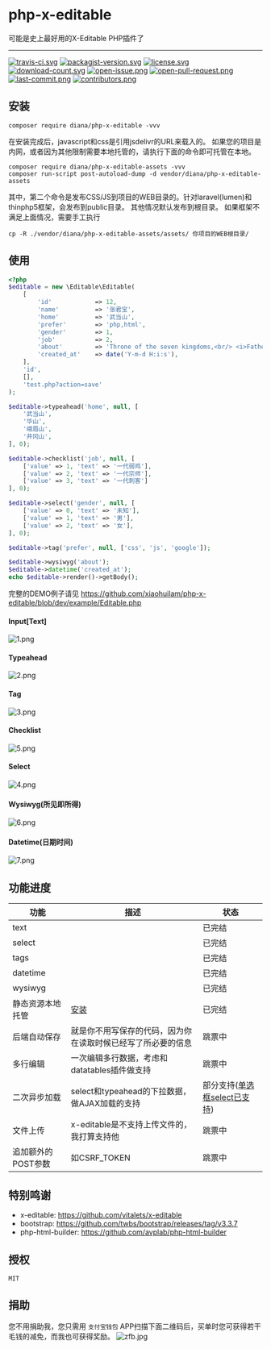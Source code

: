 # php-x-editable

可能是史上最好用的X-Editable PHP插件了


---
[![travis-ci.svg](https://img.shields.io/travis/xiaohuilam/php-x-editable/master.svg?style=flat-square)](https://travis-ci.org/xiaohuilam/php-x-editable) 
[![packagist-version.svg](https://img.shields.io/packagist/v/diana/php-x-editable.svg?style=flat-square)](https://packagist.org/packages/diana/php-x-editable)
[![license.svg](https://img.shields.io/badge/license-MIT-brightgreen.svg?style=flat-square)](https://github.com/xiaohuilam/php-x-editable/blob/master/LICENSE)
[![download-count.svg](https://img.shields.io/packagist/dt/diana/php-x-editable.svg?style=flat-square)](https://packagist.org/packages/diana/php-x-editable) 
[![open-issue.png](https://img.shields.io/github/issues/xiaohuilam/php-x-editable.svg?style=flat-square)](https://github.com/xiaohuilam/php-x-editable/issues) 
[![open-pull-request.png](https://img.shields.io/github/issues-pr/xiaohuilam/php-x-editable.svg?style=flat-square)](https://github.com/xiaohuilam/php-x-editable/pulls) 
[![last-commit.png](https://img.shields.io/github/last-commit/xiaohuilam/php-x-editable.svg?style=flat-square)](https://github.com/xiaohuilam/php-x-editable/commits) 
[![contributors.png](https://img.shields.io/github/contributors/xiaohuilam/php-x-editabl.svg?style=flat-square)](https://github.com/xiaohuilam/php-x-editable/graphs/contributors)



## 安装

```
composer require diana/php-x-editable -vvv
```

在安装完成后，javascript和css是引用jsdelivr的URL来载入的。
如果您的项目是内网，或者因为其他限制需要本地托管的，请执行下面的命令即可托管在本地。

```
composer require diana/php-x-editable-assets -vvv
composer run-script post-autoload-dump -d vendor/diana/php-x-editable-assets
```

其中，第二个命令是发布CSS/JS到项目的WEB目录的。针对laravel(lumen)和thinphp5框架，会发布到public目录。
其他情况默认发布到根目录。
如果框架不满足上面情况，需要手工执行
```
cp -R ./vendor/diana/php-x-editable-assets/assets/ 你项目的WEB根目录/
```


## 使用

```php
<?php
$editable = new \Editable\Editable(
    [
        'id'            => 12,
        'name'          => '张君宝',
        'home'          => '武当山',
        'prefer'        => 'php,html',
        'gender'        => 1,
        'job'           => 2,
        'about'         => 'Throne of the seven kingdoms,<br/> <i>Father of the dragon</i>, <b>stormborn</b>, <u>unburn</u>.',
        'created_at'    => date('Y-m-d H:i:s'),
    ], 
    'id', 
    [], 
    'test.php?action=save'
);

$editable->typeahead('home', null, [
    '武当山',
    '华山',
    '峨眉山',
    '井冈山',
], 0);

$editable->checklist('job', null, [
    ['value' => 1, 'text' => '一代弱鸡'],
    ['value' => 2, 'text' => '一代宗师'],
    ['value' => 3, 'text' => '一代刺客']
], 0);

$editable->select('gender', null, [
    ['value' => 0, 'text' => '未知'],
    ['value' => 1, 'text' => '男'],
    ['value' => 2, 'text' => '女'],
], 0);

$editable->tag('prefer', null, ['css', 'js', 'google']);

$editable->wysiwyg('about');
$editable->datetime('created_at');
echo $editable->render()->getBody();
```

完整的DEMO例子请见 https://github.com/xiaohuilam/php-x-editable/blob/dev/example/Editable.php


#### Input[Text]
![1.png](https://ooo.0o0.ooo/2017/11/09/5a042ab5a73db.png)

#### Typeahead
![2.png](https://ooo.0o0.ooo/2017/11/09/5a042ab5cc6a1.png)

#### Tag
![3.png](https://ooo.0o0.ooo/2017/11/09/5a042ab5cf328.png)

#### Checklist
![5.png](https://ooo.0o0.ooo/2017/11/09/5a042ab5e86fd.png)

#### Select
![4.png](https://ooo.0o0.ooo/2017/11/09/5a042ab5f2f18.png)

#### Wysiwyg(所见即所得)
![6.png](https://ooo.0o0.ooo/2017/11/09/5a042ab6068d1.png)

#### Datetime(日期时间)
![7.png](https://ooo.0o0.ooo/2017/11/09/5a042ab610250.png)


## 功能进度

|功能 |描述 |状态 |
|--|--|--|
|text | |已完结|
|select | |已完结|
|tags | |已完结|
|datetime| |已完结|
|wysiwyg| |已完结|
|静态资源本地托管 |[安装](https://github.com/xiaohuilam/php-x-editable/blob/master/README_cn.md#安装)|已完结|
|后端自动保存| 就是你不用写保存的代码，因为你在读取时候已经写了所必要的信息 |跳票中|
|多行编辑|一次编辑多行数据，考虑和datatables插件做支持 |跳票中|
|二次异步加载 |select和typeahead的下拉数据，做AJAX加载的支持 |部分支持([单选框select已支持](https://github.com/xiaohuilam/php-x-editable/blob/dev/example/Editable.php#L47))|
|文件上传 |x-editable是不支持上传文件的，我打算支持他|跳票中|
|追加额外的POST参数|如CSRF_TOKEN|跳票中|


## 特别鸣谢

 - x-editable: https://github.com/vitalets/x-editable
 - bootstrap: https://github.com/twbs/bootstrap/releases/tag/v3.3.7
 - php-html-builder: https://github.com/avplab/php-html-builder


## 授权

```
MIT
```


## 捐助

您不用捐助我，您只需用 `支付宝钱包` APP扫描下面二维码后，买单时您可获得若干毛钱的减免，而我也可获得奖励。
![zfb.jpg](https://i.loli.net/2017/11/16/5a0d3d6f957bc.jpg)

